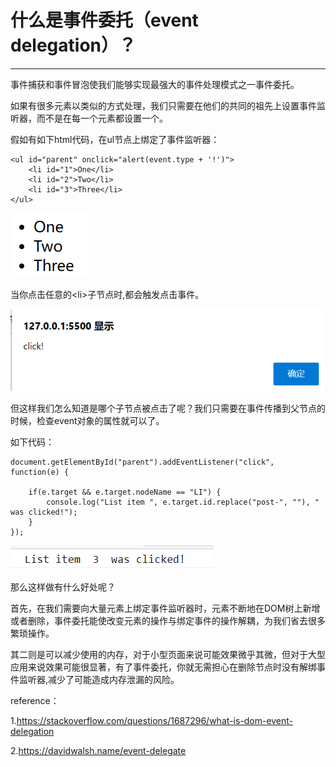 # 什么是事件委托（event delegation）？
***
事件捕获和事件冒泡使我们能够实现最强大的事件处理模式之一事件委托。

如果有很多元素以类似的方式处理，我们只需要在他们的共同的祖先上设置事件监听器，而不是在每一个元素都设置一个。

假如有如下html代码，在ul节点上绑定了事件监听器：
```
<ul id="parent" onclick="alert(event.type + '!')">
    <li id="1">One</li>
    <li id="2">Two</li>
    <li id="3">Three</li>
</ul>
```

![](/assets/2023-02-27-事件委托（event%20delegatetion）/list.png "list")


当你点击任意的&lt;li>子节点时,都会触发点击事件。

![](/assets/2023-02-27-事件委托（event%20delegatetion）/alert.png "alert")

但这样我们怎么知道是哪个子节点被点击了呢？我们只需要在事件传播到父节点的时候，检查event对象的属性就可以了。

如下代码：
```
document.getElementById("parent").addEventListener("click", function(e) {
	
	if(e.target && e.target.nodeName == "LI") {
		console.log("List item ", e.target.id.replace("post-", ""), " was clicked!");
	}
});

```

![](/assets/2023-02-27-事件委托（event%20delegatetion）/which.png "which")

那么这样做有什么好处呢？

首先，在我们需要向大量元素上绑定事件监听器时，元素不断地在DOM树上新增或者删除，事件委托能使改变元素的操作与绑定事件的操作解耦，为我们省去很多繁琐操作。

其二则是可以减少使用的内存，对于小型页面来说可能效果微乎其微，但对于大型应用来说效果可能很显著，有了事件委托，你就无需担心在删除节点时没有解绑事件监听器,减少了可能造成内存泄漏的风险。


reference：

1.https://stackoverflow.com/questions/1687296/what-is-dom-event-delegation

2.https://davidwalsh.name/event-delegate